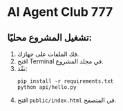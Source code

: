 # AI Agent Club 777

## تشغيل المشروع محليًا:
1. فك الملفات على جهازك.
2. افتح Terminal في مجلد المشروع.
3. نفّذ:
    ```
    pip install -r requirements.txt
    python api/hello.py
    ```
4. افتح `public/index.html` في المتصفح.
